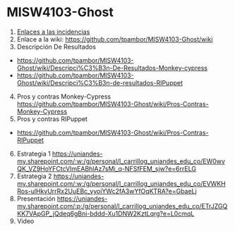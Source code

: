 # MISW4103-Ghost
1. [Enlaces a las incidencias](/issues)
2. Enlace a la wiki: https://github.com/tpambor/MISW4103-Ghost/wiki
3. Descripción De Resultados
- https://github.com/tpambor/MISW4103-Ghost/wiki/Descripci%C3%B3n-De-Resultados-Monkey-cypress 
- https://github.com/tpambor/MISW4103-Ghost/wiki/Descripci%C3%B3n-de-resultados-RIPuppet 
4. Pros y contras  Monkey-Cypress 
https://github.com/tpambor/MISW4103-Ghost/wiki/Pros-Contras-Monkey-Cypress 
5. Pros y contras RIPuppet 
- https://github.com/tpambor/MISW4103-Ghost/wiki/Pros-Contras-RIPuppet
6. Estrategia 1 
https://uniandes-my.sharepoint.com/:w:/g/personal/l_carrillog_uniandes_edu_co/EW0wvQK_VZ9HoYFCtcVImEABhlAz7sMi_q-NFSfFEM_sjw?e=6rrELG 
7. Estrategia 2 
https://uniandes-my.sharepoint.com/:w:/g/personal/l_carrillog_uniandes_edu_co/EVWKHRos-ulHkvUrrRx2UuEBc_yyoiYWc2fA3wYfOqKTRA?e=GbaeLj
8.  Presentación 
https://uniandes-my.sharepoint.com/:p:/g/personal/l_carrillog_uniandes_edu_co/ETrJZGQKK7VApGP_jQdeq6gBni-bddd-Xu1DNW2KztLqrg?e=L0cmqL
9.  Video 
